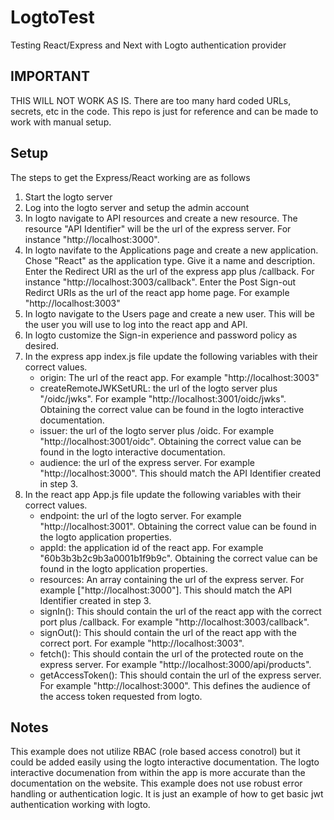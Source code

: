 # LogtoTest

Testing React/Express and Next with Logto authentication provider

## IMPORTANT

THIS WILL NOT WORK AS IS.
There are too many hard coded URLs, secrets, etc in the code. This repo is just for reference and can be made to work with manual setup.

## Setup

The steps to get the Express/React working are as follows

1. Start the logto server
2. Log into the logto server and setup the admin account
3. In logto navigate to API resources and create a new resource. The resource "API Identifier" will be the url of the express server. For instance "http://localhost:3000".
4. In logto navifate to the Applications page and create a new application. Chose "React" as the application type. Give it a name and description. Enter the Redirect URI as the url of the express app plus /callback. For instance "http://localhost:3003/callback". Enter the Post Sign-out Redirct URIs as the url of the react app home page. For example "http://localhost:3003"
5. In logto navigate to the Users page and create a new user. This will be the user you will use to log into the react app and API.
6. In logto customize the Sign-in experience and password policy as desired.
7. In the express app index.js file update the following variables with their correct values.
   - origin: The url of the react app. For example "http://localhost:3003"
   - createRemoteJWKSetURL: the url of the logto server plus "/oidc/jwks". For example "http://localhost:3001/oidc/jwks". Obtaining the correct value can be found in the logto interactive documentation.
   - issuer: the url of the logto server plus /oidc. For example "http://localhost:3001/oidc". Obtaining the correct value can be found in the logto interactive documentation.
   - audience: the url of the express server. For example "http://localhost:3000". This should match the API Identifier created in step 3.
8. In the react app App.js file update the following variables with their correct values.
   - endpoint: the url of the logto server. For example "http://localhost:3001". Obtaining the correct value can be found in the logto application properties.
   - appId: the application id of the react app. For example "60b3b3b2c9b3a0001b1f9b9c". Obtaining the correct value can be found in the logto application properties.
   - resources: An array containing the url of the express server. For example ["http://localhost:3000"]. This should match the API Identifier created in step 3.
   - signIn(): This should contain the url of the react app with the correct port plus /callback. For example "http://localhost:3003/callback".
   - signOut(): This should contain the url of the react app with the correct port. For example "http://localhost:3003".
   - fetch(): This should contain the url of the protected route on the express server. For example "http://localhost:3000/api/products".
   - getAccessToken(): This should contain the url of the express server. For example "http://localhost:3000". This defines the audience of the access token requested from logto.

## Notes

This example does not utilize RBAC (role based access conotrol) but it could be added easily using the logto interactive documentation.
The logto interactive documenation from within the app is more accurate than the documentation on the website.
This example does not use robust error handling or authentication logic. It is just an example of how to get basic jwt authentication working with logto.
